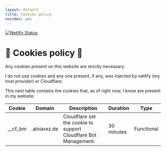 ```yaml
---
layout: default
title: Cookies policy
noindex: yes
---
```


[![Netlify Status](https://api.netlify.com/api/v1/badges/c0d59738-5ec5-44ae-81e5-947c414bdfd0/deploy-status)](https://app.netlify.com/sites/alniarez/deploys)

# 🍪 Cookies policy 🍪

Any cookies present on this website are strictly necessary.

I do not use cookies and any one present, if any, was injected by netlify (my host provider) or Cloudflare.

This next table contains the cookies that, as of right now, I know are present in my website:

| Cookie  | Domain       | Description                                                     | Duration   | Type       |
|---------|--------------|-----------------------------------------------------------------|------------|------------|
| __cf_bm | .alniarez.de | Cloudflare set the cookie to support Cloudflare Bot Management. | 30 minutes | Functional |
